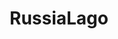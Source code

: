 ---
title: RussiaLago
crosslinks:
- autotldr
- politics
- The_Donald
- OutOfTheLoop
- NeutralPolitics
- TrumpInvestigation
- all
- news
- EnoughTrumpSpam
- AskReddit
- MarchAgainstTrump
- conspiracy
- ShitLiberalsSay
- youtubefactsbot
- rising
- dataisbeautiful
- Trumpgret
- actualconspiracies
- hmm
- worldnews
---